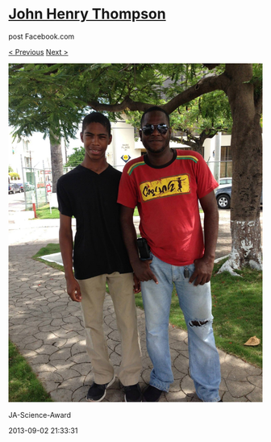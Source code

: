 # [John Henry Thompson](../README.md)
post Facebook.com

[< Previous](2013-09-02-36.md) [Next >](2013-09-02-38.md)

[![](../media/2013-09-02/JA-Science-Award-26.jpg)](../README.md)

JA-Science-Award

2013-09-02 21:33:31